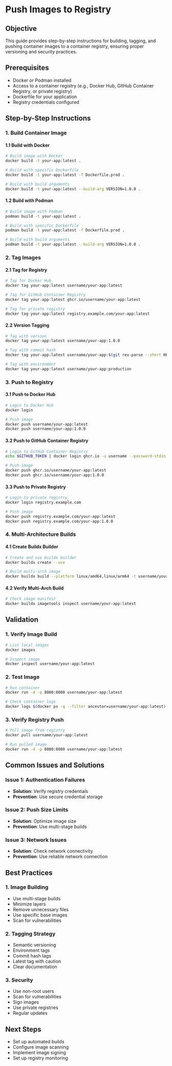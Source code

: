 # Push Images to Registry

## Objective
This guide provides step-by-step instructions for building, tagging, and pushing container images to a container registry, ensuring proper versioning and security practices.

## Prerequisites
- Docker or Podman installed
- Access to a container registry (e.g., Docker Hub, GitHub Container Registry, or private registry)
- Dockerfile for your application
- Registry credentials configured

## Step-by-Step Instructions

### 1. Build Container Image

#### 1.1 Build with Docker
```bash
# Build image with Docker
docker build -t your-app:latest .

# Build with specific Dockerfile
docker build -t your-app:latest -f Dockerfile.prod .

# Build with build arguments
docker build -t your-app:latest --build-arg VERSION=1.0.0 .
```

#### 1.2 Build with Podman
```bash
# Build image with Podman
podman build -t your-app:latest .

# Build with specific Dockerfile
podman build -t your-app:latest -f Dockerfile.prod .

# Build with build arguments
podman build -t your-app:latest --build-arg VERSION=1.0.0 .
```

### 2. Tag Images

#### 2.1 Tag for Registry
```bash
# Tag for Docker Hub
docker tag your-app:latest username/your-app:latest

# Tag for GitHub Container Registry
docker tag your-app:latest ghcr.io/username/your-app:latest

# Tag for private registry
docker tag your-app:latest registry.example.com/your-app:latest
```

#### 2.2 Version Tagging
```bash
# Tag with version
docker tag your-app:latest username/your-app:1.0.0

# Tag with commit hash
docker tag your-app:latest username/your-app:$(git rev-parse --short HEAD)

# Tag with environment
docker tag your-app:latest username/your-app:production
```

### 3. Push to Registry

#### 3.1 Push to Docker Hub
```bash
# Login to Docker Hub
docker login

# Push image
docker push username/your-app:latest
docker push username/your-app:1.0.0
```

#### 3.2 Push to GitHub Container Registry
```bash
# Login to GitHub Container Registry
echo $GITHUB_TOKEN | docker login ghcr.io -u username --password-stdin

# Push image
docker push ghcr.io/username/your-app:latest
docker push ghcr.io/username/your-app:1.0.0
```

#### 3.3 Push to Private Registry
```bash
# Login to private registry
docker login registry.example.com

# Push image
docker push registry.example.com/your-app:latest
docker push registry.example.com/your-app:1.0.0
```

### 4. Multi-Architecture Builds

#### 4.1 Create Buildx Builder
```bash
# Create and use buildx builder
docker buildx create --use

# Build multi-arch image
docker buildx build --platform linux/amd64,linux/arm64 -t username/your-app:latest --push .
```

#### 4.2 Verify Multi-Arch Build
```bash
# Check image manifest
docker buildx imagetools inspect username/your-app:latest
```

## Validation

### 1. Verify Image Build
```bash
# List local images
docker images

# Inspect image
docker inspect username/your-app:latest
```

### 2. Test Image
```bash
# Run container
docker run -d -p 8080:8080 username/your-app:latest

# Check container logs
docker logs $(docker ps -q --filter ancestor=username/your-app:latest)
```

### 3. Verify Registry Push
```bash
# Pull image from registry
docker pull username/your-app:latest

# Run pulled image
docker run -d -p 8080:8080 username/your-app:latest
```

## Common Issues and Solutions

### Issue 1: Authentication Failures
- **Solution**: Verify registry credentials
- **Prevention**: Use secure credential storage

### Issue 2: Push Size Limits
- **Solution**: Optimize image size
- **Prevention**: Use multi-stage builds

### Issue 3: Network Issues
- **Solution**: Check network connectivity
- **Prevention**: Use reliable network connection

## Best Practices

### 1. Image Building
- Use multi-stage builds
- Minimize layers
- Remove unnecessary files
- Use specific base images
- Scan for vulnerabilities

### 2. Tagging Strategy
- Semantic versioning
- Environment tags
- Commit hash tags
- Latest tag with caution
- Clear documentation

### 3. Security
- Use non-root users
- Scan for vulnerabilities
- Sign images
- Use private registries
- Regular updates

## Next Steps
- Set up automated builds
- Configure image scanning
- Implement image signing
- Set up registry monitoring
